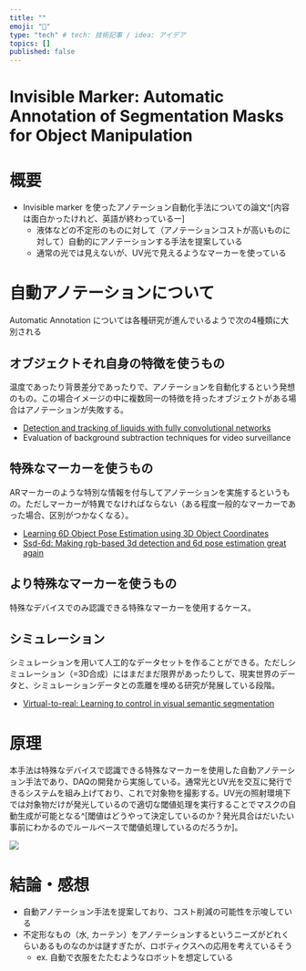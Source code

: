 ```yaml
---
title: ""
emoji: "💬"
type: "tech" # tech: 技術記事 / idea: アイデア
topics: []
published: false
---
```


# Invisible Marker: Automatic Annotation of Segmentation Masks for Object Manipulation


# 概要

- Invisible marker を使ったアノテーション自動化手法についての論文^[内容は面白かったけれど、英語が終わっているー]
  - 液体などの不定形のものに対して（アノテーションコストが高いものに対して）自動的にアノテーションする手法を提案している
  - 通常の光では見えないが、UV光で見えるようなマーカーを使っている


# 自動アノテーションについて

Automatic Annotation については各種研究が進んでいるようで次の4種類に大別される

## オブジェクトそれ自身の特徴を使うもの

温度であったり背景差分であったりで、アノテーションを自動化するという発想のもの。この場合イメージの中に複数同一の特徴を持ったオブジェクトがある場合はアノテーションが失敗する。

- [Detection and tracking of liquids with fully convolutional networks](https://arxiv.org/pdf/1606.06266.pdf)
- Evaluation of background subtraction techniques for video surveillance


## 特殊なマーカーを使うもの

ARマーカーのような特別な情報を付与してアノテーションを実施するというもの。ただしマーカーが特異でなければならない（ある程度一般的なマーカーであった場合、区別がつかなくなる）。

- [Learning 6D Object Pose Estimation using 3D Object Coordinates](https://www.microsoft.com/en-us/research/wp-content/uploads/2016/02/PoseEstimationECCV2014.pdf)
- [Ssd-6d: Making rgb-based 3d detection and 6d pose estimation great again](https://arxiv.org/pdf/1711.10006.pdf)

## より特殊なマーカーを使うもの

特殊なデバイスでのみ認識できる特殊なマーカーを使用するケース。

## シミュレーション

シミュレーションを用いて人工的なデータセットを作ることができる。ただしシミュレーション（=3D合成）にはまだまだ限界があったりして、現実世界のデータと、シミュレーションデータとの乖離を埋める研究が発展している段階。

- [Virtual-to-real: Learning to control in visual semantic segmentation](https://arxiv.org/pdf/1802.00285.pdf)


# 原理

本手法は特殊なデバイスで認識できる特殊なマーカーを使用した自動アノテーション手法であり、DAQの開発から実施している。通常光とUV光を交互に発行できるシステムを組み上げており、これで対象物を撮影する。UV光の照射環境下では対象物だけが発光しているので適切な閾値処理を実行することでマスクの自動生成が可能となる^[閾値はどうやって決定しているのか？発光具合はだいたい事前にわかるのでルールベースで閾値処理しているのだろうか]。

![](https://storage.googleapis.com/zenn-user-upload/79eb39ee47db-20230924.png)


# 結論・感想

- 自動アノテーション手法を提案しており、コスト削減の可能性を示唆している
- 不定形なもの（水, カーテン）をアノテーションするというニーズがどれくらいあるものなのかは謎すぎたが、ロボティクスへの応用を考えているそう
  - ex. 自動で衣服をたたむようなロボットを想定している
